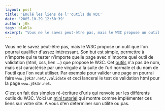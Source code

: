 ```yaml
---
layout: post
title: 'Émulé les liens de l''outils du W3C'
date: '2005-10-29 12:30:39'
author: j0k
tags: blabla
excerpt: "Vous ne le savez peut-être pas, mais le W3C propose un outil que l'on pourrai qualifier d'assez intéressant. Son but est simple, permettre à n'importe qui te tester n'importe quelle page avec n'importe quel outil de validation (html, css, lien ...) que propose le W3C.     \nCet [outils](http://www.w3.org/,tools) n'a pas de nom, mais est caractérisé par une      …"
---
```


Vous ne le savez peut-être pas, mais le W3C propose un outil que l'on pourrai qualifier d'assez intéressant. Son but est simple, permettre à n'importe qui te tester n'importe quelle page avec n'importe quel outil de validation (html, css, lien ...) que propose le W3C.
Cet [outils](http://www.w3.org/,tools) n'a pas de nom, mais est caractérisé par une virgule à la suite de l'url normale et du nom de l'outil que l'on veut utiliser. Par exemple pour valider une page on pourrai faire `www.j0k3r.net/,validate` et ceci lancerai le test de validation html pour la page `www.j0k3r.net`.

C'est en fait des simples ré-écriture d'urls qui renvoie sur les différents outils du W3C. Voici un [mini tutoriel](http://www.mnot.net/blog/2005/10/23/rewrite_tools) qui montre comme implémenter ces liens sur votre site. A vous d'en déterminer son utilité ou pas.
